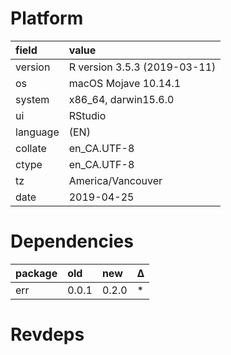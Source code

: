 # Platform

|field    |value                        |
|:--------|:----------------------------|
|version  |R version 3.5.3 (2019-03-11) |
|os       |macOS Mojave 10.14.1         |
|system   |x86_64, darwin15.6.0         |
|ui       |RStudio                      |
|language |(EN)                         |
|collate  |en_CA.UTF-8                  |
|ctype    |en_CA.UTF-8                  |
|tz       |America/Vancouver            |
|date     |2019-04-25                   |

# Dependencies

|package |old   |new   |Δ  |
|:-------|:-----|:-----|:--|
|err     |0.0.1 |0.2.0 |*  |

# Revdeps


